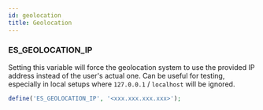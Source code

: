 ```yaml
---
id: geolocation
title: Geolocation
---
```



### ES_GEOLOCATION_IP

Setting this variable will force the geolocation system to use the provided IP address instead of the user's actual one. Can be useful for testing, especially in local setups where `127.0.0.1` / `localhost` will be ignored.

```php
define('ES_GEOLOCATION_IP', '<xxx.xxx.xxx.xxx>');
```
